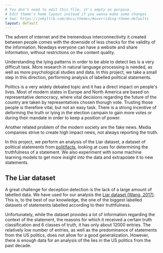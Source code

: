 ```yaml
---
# You don't need to edit this file, it's empty on purpose.
# Edit theme's home layout instead if you wanna make some changes
# See: https://jekyllrb.com/docs/themes/#overriding-theme-defaults
layout: default
---
```


The advent of internet and the tremendous interconnectivity it created between
people comes with the downside of less checks for the validity of the
information. Nowdays everyone can have a website and share information, without
restrictions on the content quality.

Understanding the lying patterns in order to be able to detect lies is a very
difficult task. More research in natural language processing is needed, as well
as more psychological studies and data. In this project, we take a small step
in this direction, performing analysis of labelled political statements.

Politics is a very widely debated topic and it has a direct impact on people's
lives. Most of modern states in Europe and North America are based on
representative democracy, where vital decisions regarding the future of the
country are taken by representatives chosen thorugh vote. Trusting those people
is therefore vital, but not an easy task. There is a strong incentive of
deforming the truth or lying in the election campain to gain more votes or
during their mandate in order to keep a position of power.

Another related problem of the modern society are the fake news. Media
companies strive to create high impact news, not always reporting the truth.

In this project, we perform an analysis of the Liar dataset, a dataset of
political statements from [politifacts](http://www.politifact.com), looking
at cues for determining the truthfulness of a statement. We also experiment
with some machine learning models to get more insight into the data and
extrapolate it to new statements.

## The Liar dataset

A great challenge for deception detection is the lack of a large amount of
labelled data. We have used for our analysis the
[Liar dataset (Wang, 2017)](https://arxiv.org/abs/1705.00648).
This is, to the best of our knowledge, the one of the biggest labelled datasets
of statements labelled according to their truthfulness.

Unfortunately, while the dataset provides a lot of information regarding the
context of the statement, the reasons for which it received a certain truth
classification and 6 classes of truth, it has only about 12000 entries. The
relatively low number of entries, as well as the predominance of statements
from the US politics, does not allow for a good generalization. However, there
is enough data for an analysis of the lies in the US politics from the past
decade.


